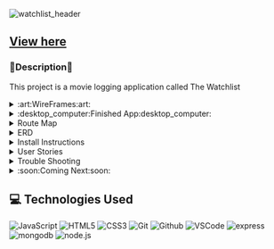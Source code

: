 
![watchlist_header](https://github.com/nickkucway/MEN-Stack-CRUD-App/assets/152036965/4c5790da-9470-45e1-b007-a9aad84a2dd6)

## [View here](https://the-watchlist-fed56736c38e.herokuapp.com/)

### :memo:Description:memo:

This project is a movie logging application called The Watchlist

<details>
<summary>:art:WireFrames:art:</summary>

![movie-site-details](https://github.com/nickkucway/MEN-Stack-CRUD-App/assets/152036965/5825740e-e886-454e-8197-16334ae81820)
![movie-site-homeindex](https://github.com/nickkucway/MEN-Stack-CRUD-App/assets/152036965/64314198-c760-495b-911b-d055c33833af)
![movie-site-form](https://github.com/nickkucway/MEN-Stack-CRUD-App/assets/152036965/fee7b9fe-fa0a-4c86-8d74-e1af9e2aed7d)
![movie-site-about](https://github.com/nickkucway/MEN-Stack-CRUD-App/assets/152036965/676bede6-6913-440c-9266-1d7381fa6fdf)
![movie-site-reviews](https://github.com/nickkucway/MEN-Stack-CRUD-App/assets/152036965/d8ebff93-621d-4493-bcbc-995ce0fc314a)

</details>

<details>

<summary>:desktop_computer:Finished App:desktop_computer:</summary>

![screencapture-localhost-3000-2024-01-21-13_16_34](https://github.com/nickkucway/MEN-Stack-CRUD-App/assets/152036965/c979dd87-039b-4e10-bb74-e6c1ae80d4a3)
![screencapture-localhost-3000-movies-2024-01-21-13_16_12](https://github.com/nickkucway/MEN-Stack-CRUD-App/assets/152036965/36d44f35-6579-487f-a057-a12b9edb8ea3)
![screencapture-localhost-3000-movies-new-2024-01-21-13_16_51](https://github.com/nickkucway/MEN-Stack-CRUD-App/assets/152036965/6b57ae21-9367-420f-a62d-9a919226463b)
![screencapture-localhost-3000-movies-65ad41c5c23e7ee1d78a6176-2024-01-21-13_16_19](https://github.com/nickkucway/MEN-Stack-CRUD-App/assets/152036965/48dd6f72-4770-422b-8269-efebcb1d581c)



</details>

<details>
<summary>Route Map</summary>

| URL           | REST Route    | HTTP Verb	  | CRUD Action	  | EJS View(s)	 |
| ------------- | ------------- | ------------|---------------|------------- |
| /             |               |get          |read           |home-index.ejs      |
| /movies     | index         |get          |read           |home-index.ejs |
| /movies/:id | show          |get          |read           |movies-details.ejs |
| /movies/new | new           |get          |               |new-movie.ejs |
| /movies/    | create        |post         |create         | |
| /movies/:id/edit| edit      |get          |read           |edit-movie.ejs |
| /movies/:id| update         |patch/put    |update         | |
| /movies/:id| destroy        |delete       |delete         | |
| /reviews     | index         |get          |read           |reviews-index.ejs |
| /reviews/new/:movieId     | new         |get          |read           |new-review.ejs |
| /reviews/create/:movieId     | create         |post          |    create       | |
| /reviews/:id     | destroy         |delete          |    delete       | |
| /seed         |                |get          |delete & create| |
| /about         |                |get          || about.ejs|
| /*           |                |get          |               |404.ejs |
</details>

<details>
<summary>ERD</summary>

![erd](https://github.com/nickkucway/MEN-Stack-CRUD-App/assets/152036965/32b6b050-2039-4b1c-a18b-2fa474566271)
</details>



<details>
<summary>Install Instructions</summary>

to install this app on your own computer, first you will need to fork the repository. once you have cloned the repository to your local machine you will need to run terminal and :
```
cd <repository folder>
```
from here you will need to enable NPM using:
```
npm init -y
```
now, install the node packages
```
npm i
```
now, you will need to create a .env file
```
touch .env
```
within the env file you will want to add the follow:
```
PORT=3000
MONGODBURI='your connection string here'
APIKEY='tmdb apikey here'
ON_HEROKU=false
```
from here you can run:
```
npm run dev
```
go to the following URL in your browser
```
http://localhost:3000
```
the app should now be running in your browser

</details>

<details>

<summary>User Stories</summary>

As a fan of movies, I want to be able to log which movies I've seen on this app, and review them.

As a hiring manager, I want to be able to see the way Nick built out this app.

</details>

<details>

<summary>Trouble Shooting</summary>

Still have an issue with the date defaulting to the current day when editing a movie release date.

</details>

<details>

<summary>:soon:Coming Next:soon:</summary>

would like to add some kind of oauth to add users. 

</details>

## :computer: Technologies Used

  ![JavaScript](https://img.shields.io/badge/-JavaScript-05122A?style=flat&logo=javascript)
  ![HTML5](https://img.shields.io/badge/-HTML5-05122A?style=flat&logo=html5)
  ![CSS3](https://img.shields.io/badge/-CSS-05122A?style=flat&logo=css3)
  ![Git](https://img.shields.io/badge/-Git-05122A?style=flat&logo=git)
  ![Github](https://img.shields.io/badge/-GitHub-05122A?style=flat&logo=github)
  ![VSCode](https://img.shields.io/badge/-VS_Code-05122A?style=flat&logo=visualstudio)
  ![express](https://img.shields.io/badge/Express.js-404D59?style=for-the-badge)
  ![mongodb](https://img.shields.io/badge/MongoDB-4EA94B?style=for-the-badge&logo=mongodb&logoColor=white)
  ![node.js](https://img.shields.io/badge/Node.js-43853D?style=for-the-badge&logo=node.js&logoColor=white)
